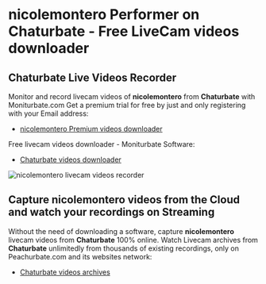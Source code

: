 # nicolemontero Performer on Chaturbate - Free LiveCam videos downloader

## Chaturbate Live Videos Recorder

Monitor and record livecam videos of **nicolemontero** from **Chaturbate** with Moniturbate.com
Get a premium trial for free by just and only registering with your Email address:
* [nicolemontero Premium videos downloader](https://moniturbate.com/request-demo-licence-key.html)

Free livecam videos downloader - Moniturbate Software:
* [Chaturbate videos downloader](https://moniturbate.com/moniturbate-download-software.html)

![nicolemontero livecam videos recorder](https://peachurnet.com/templates/moniturbate-software.png)


## Capture nicolemontero videos from the Cloud and watch your recordings on Streaming

Without the need of downloading a software, capture **nicolemontero** livecam videos from **Chaturbate** 100% online.
Watch Livecam archives from **Chaturbate** unlimitedly from thousands of existing recordings, only on Peachurbate.com and its websites network:
* [Chaturbate videos archives](https://peachurnet.com/)